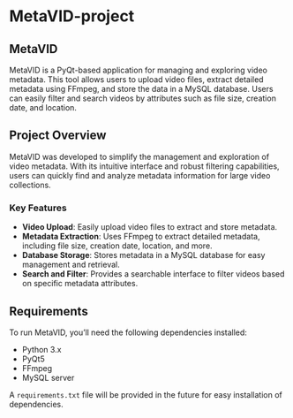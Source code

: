 # MetaVID-project

## MetaVID

MetaVID is a PyQt-based application for managing and exploring video metadata. This tool allows users to upload video files, extract detailed metadata using FFmpeg, and store the data in a MySQL database. Users can easily filter and search videos by attributes such as file size, creation date, and location.

## Project Overview

MetaVID was developed to simplify the management and exploration of video metadata. With its intuitive interface and robust filtering capabilities, users can quickly find and analyze metadata information for large video collections.

### Key Features

- **Video Upload**: Easily upload video files to extract and store metadata.
- **Metadata Extraction**: Uses FFmpeg to extract detailed metadata, including file size, creation date, location, and more.
- **Database Storage**: Stores metadata in a MySQL database for easy management and retrieval.
- **Search and Filter**: Provides a searchable interface to filter videos based on specific metadata attributes.
  
## Requirements

To run MetaVID, you’ll need the following dependencies installed:

- Python 3.x
- PyQt5
- FFmpeg
- MySQL server

A `requirements.txt` file will be provided in the future for easy installation of dependencies.



